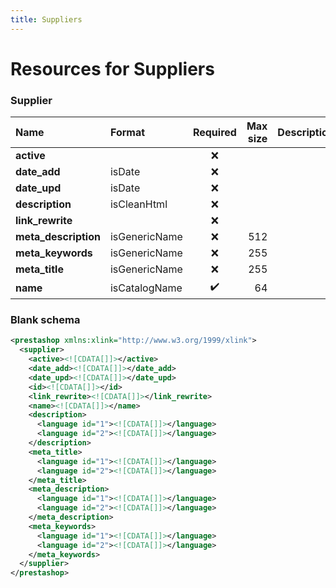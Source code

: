 ```yaml
---
title: Suppliers
---
```


# Resources for Suppliers

### Supplier

|         Name         |    Format     | Required | Max size | Description |
| :------------------- | :------------ | :------: | -------: | :---------- |
| **active**           |               | ❌        |          |             |
| **date_add**         | isDate        | ❌        |          |             |
| **date_upd**         | isDate        | ❌        |          |             |
| **description**      | isCleanHtml   | ❌        |          |             |
| **link_rewrite**     |               | ❌        |          |             |
| **meta_description** | isGenericName | ❌        | 512      |             |
| **meta_keywords**    | isGenericName | ❌        | 255      |             |
| **meta_title**       | isGenericName | ❌        | 255      |             |
| **name**             | isCatalogName | ✔️       | 64       |             |


### Blank schema

```xml
<prestashop xmlns:xlink="http://www.w3.org/1999/xlink">
  <supplier>
    <active><![CDATA[]]></active>
    <date_add><![CDATA[]]></date_add>
    <date_upd><![CDATA[]]></date_upd>
    <id><![CDATA[]]></id>
    <link_rewrite><![CDATA[]]></link_rewrite>
    <name><![CDATA[]]></name>
    <description>
      <language id="1"><![CDATA[]]></language>
      <language id="2"><![CDATA[]]></language>
    </description>
    <meta_title>
      <language id="1"><![CDATA[]]></language>
      <language id="2"><![CDATA[]]></language>
    </meta_title>
    <meta_description>
      <language id="1"><![CDATA[]]></language>
      <language id="2"><![CDATA[]]></language>
    </meta_description>
    <meta_keywords>
      <language id="1"><![CDATA[]]></language>
      <language id="2"><![CDATA[]]></language>
    </meta_keywords>
  </supplier>
</prestashop>
```

